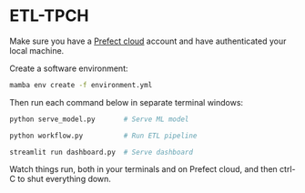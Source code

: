 # ETL-TPCH

Make sure you have a [Prefect cloud](https://www.prefect.io/cloud) account and have authenticated your local machine.

Create a software environment:

```bash
mamba env create -f environment.yml
```

Then run each command below in separate terminal windows:

```bash
python serve_model.py       # Serve ML model
```
```bash
python workflow.py          # Run ETL pipeline
```
```bash
streamlit run dashboard.py  # Serve dashboard
```

Watch things run, both in your terminals and on Prefect cloud, and then ctrl-C to shut everything down.
